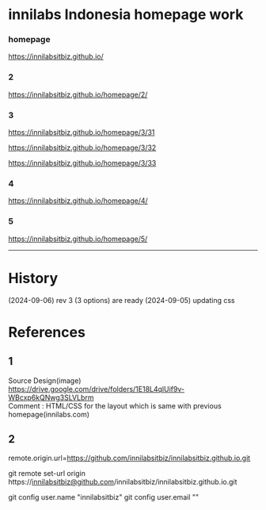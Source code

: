 # innilabs Indonesia homepage work

### homepage

https://innilabsitbiz.github.io/

### 2

https://innilabsitbiz.github.io/homepage/2/


### 3

https://innilabsitbiz.github.io/homepage/3/31

https://innilabsitbiz.github.io/homepage/3/32

https://innilabsitbiz.github.io/homepage/3/33


### 4

https://innilabsitbiz.github.io/homepage/4/


### 5

https://innilabsitbiz.github.io/homepage/5/

---

# History

(2024-09-06) rev 3 (3 options) are ready
(2024-09-05) updating css

# References

## 1

Source Design(image) https://drive.google.com/drive/folders/1E18L4qlUif9v-WBcxp6kQNwg3SLVLbrm
<br />Comment : HTML/CSS for the layout which is same with previous homepage(innilabs.com)

## 2

remote.origin.url=https://github.com/innilabsitbiz/innilabsitbiz.github.io.git

git remote set-url origin https://innilabsitbiz@github.com/innilabsitbiz/innilabsitbiz.github.io.git

git config user.name "innilabsitbiz"
git config user.email ""
